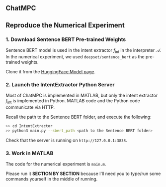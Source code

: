 ## ChatMPC

## Reproduce the Numerical Experiment

### 1. Download Sentence BERT Pre-trained Weights
Sentence BERT model is used in the intent extractor $f_\mathrm{int}$ in the interpreter $\mathcal{A}$. In the numerical experiment, we used `deepset/sentence_bert` as the pre-trained weights. 

Clone it from the [HuggingFace Model page](https://huggingface.co/deepset/sentence_bert).

### 2. Launch the IntentExtractor Python Server
Most of ChatMPC is implemented in MATLAB, but only the intent extractor $f_\mathrm{int}$ is implemented in Python. MATLAB code and the Python code communicate via HTTP.

Recall the path to the Sentence BERT folder, and execute the following:
```bash
>> cd IntentExtractor
>> python3 main.py --sbert_path <path to the Sentence BERT folder>
```
Check that the server is running on `http://127.0.0.1:3838`.

### 3. Work in MATLAB
The code for the numerical experiment is `main.m`. 

Please run it **SECTION BY SECTION** because I'll need you to type/run some commands yourself in the middle of running.
